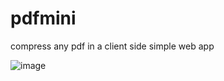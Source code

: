 # pdfmini
compress any pdf in a client side simple web app

![image](https://github.com/user-attachments/assets/120a5d25-fb25-4926-a2e0-acc4a8350030)


